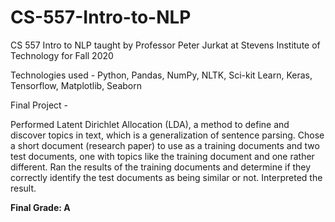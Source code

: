 # CS-557-Intro-to-NLP
CS 557 Intro to NLP taught by Professor Peter Jurkat at Stevens Institute of Technology for Fall 2020

Technologies used - Python, Pandas, NumPy, NLTK, Sci-kit Learn, Keras, Tensorflow, Matplotlib, Seaborn

Final Project - 

Performed Latent Dirichlet Allocation (LDA), a method to define and discover topics in text, which is a generalization of sentence parsing. Chose a short document (research paper) to use as a training documents and two test documents, one with topics like the training document and one rather different. Ran the results of the training documents and determine if they correctly identify the test documents as being similar or not. Interpreted the result.

**Final Grade: A**

